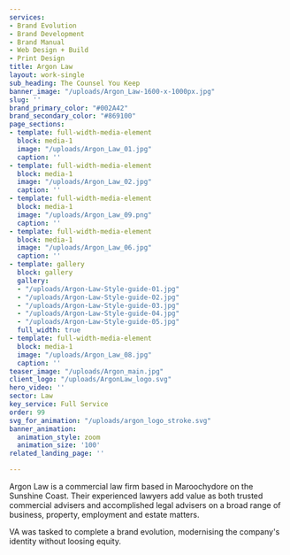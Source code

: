 ```yaml
---
services:
- Brand Evolution
- Brand Development
- Brand Manual
- Web Design + Build
- Print Design
title: Argon Law
layout: work-single
sub_heading: The Counsel You Keep
banner_image: "/uploads/Argon_Law-1600-x-1000px.jpg"
slug: ''
brand_primary_color: "#002A42"
brand_secondary_color: "#869100"
page_sections:
- template: full-width-media-element
  block: media-1
  image: "/uploads/Argon_Law_01.jpg"
  caption: ''
- template: full-width-media-element
  block: media-1
  image: "/uploads/Argon_Law_02.jpg"
  caption: ''
- template: full-width-media-element
  block: media-1
  image: "/uploads/Argon_Law_09.png"
  caption: ''
- template: full-width-media-element
  block: media-1
  image: "/uploads/Argon_Law_06.jpg"
  caption: ''
- template: gallery
  block: gallery
  gallery:
  - "/uploads/Argon-Law-Style-guide-01.jpg"
  - "/uploads/Argon-Law-Style-guide-02.jpg"
  - "/uploads/Argon-Law-Style-guide-03.jpg"
  - "/uploads/Argon-Law-Style-guide-04.jpg"
  - "/uploads/Argon-Law-Style-guide-05.jpg"
  full_width: true
- template: full-width-media-element
  block: media-1
  image: "/uploads/Argon_Law_08.jpg"
  caption: ''
teaser_image: "/uploads/Argon_main.jpg"
client_logo: "/uploads/ArgonLaw_logo.svg"
hero_video: ''
sector: Law
key_service: Full Service
order: 99
svg_for_animation: "/uploads/argon_logo_stroke.svg"
banner_animation:
  animation_style: zoom
  animation_size: '100'
related_landing_page: ''

---
```

Argon Law is a commercial law firm based in Maroochydore on the Sunshine Coast. Their experienced lawyers add value as both trusted commercial advisers and accomplished legal advisers on a broad range of business, property, employment and estate matters.

VA was tasked to complete a brand evolution, modernising the company's identity without loosing equity.
